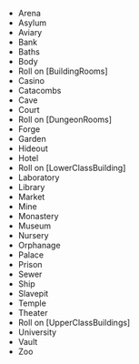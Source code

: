
* Arena
* Asylum
* Aviary
* Bank
* Baths
* Body
* Roll on [BuildingRooms]
* Casino
* Catacombs
* Cave
* Court
* Roll on [DungeonRooms]
* Forge
* Garden
* Hideout
* Hotel
* Roll on [LowerClassBuilding]
* Laboratory
* Library
* Market
* Mine
* Monastery
* Museum
* Nursery
* Orphanage
* Palace
* Prison
* Sewer
* Ship
* Slavepit
* Temple
* Theater
* Roll on [UpperClassBuildings]
* University
* Vault
* Zoo